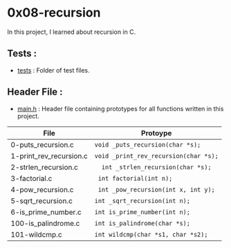 # 0x08-recursion

In this project, I learned about recursion in C.

## Tests :
+ [tests](https://github.com/BigGtpoint/alx-low_level_programming/tree/main/0x08-recursion/tests) : Folder of test files.

## Header File :
+ [main.h](https://github.com/BigGtpoint/alx-low_level_programming/tree/main/0x08-recursion/main.h) : Header file containing prototypes for all functions written in this project.

| File         | Protoype |
| ------------ | -------- |
| 0-puts_recursion.c | `void _puts_recursion(char *s);` |
| 1-print_rev_recursion.c | `void _print_rev_recursion(char *s);` |
| 2-strlen_recursion.c | `	int _strlen_recursion(char *s);` |
| 3-factorial.c | `	int factorial(int n);` |
| 4-pow_recursion.c | `	int _pow_recursion(int x, int y);` |
| 5-sqrt_recursion.c | `int _sqrt_recursion(int n);` |
| 6-is_prime_number.c | `int is_prime_number(int n);` |
| 100-is_palindrome.c | `int is_palindrome(char *s);` |
| 101-wildcmp.c | `int wildcmp(char *s1, char *s2);` |
